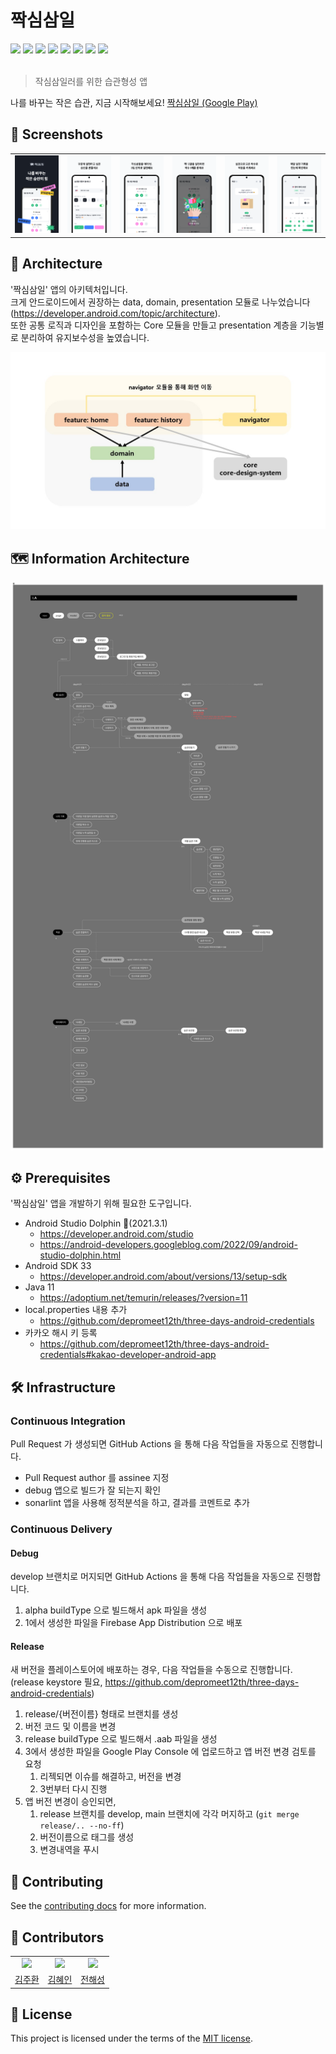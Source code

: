 # 짝심삼일
<div>
<img src="https://img.shields.io/badge/Android Studio-6DB33F?style=flat-square&logo=android&logoColor=white"/>
<img src="https://img.shields.io/badge/Kotlin-CC0200?style=flat-square&logo=Kotlin&logoColor=white"/>
<img src="https://img.shields.io/badge/Firebase-FF9E0F?style=flat-square&logo=Firebase&logoColor=white"/>
<img src="https://img.shields.io/badge/Jetpack-6DB33F?style=flat-square&logo=jetpack&logoColor=white"/>
<img src="https://img.shields.io/badge/Hilt-2496ED?style=flat-square&logo=logoColor=white"/>
<img src="https://img.shields.io/badge/Coroutine-2496ED?style=flat-square&logo=logoColor=white"/>
<img src="https://img.shields.io/badge/Retrofit2-2496ED?style=flat-square&logo=logoColor=white"/>
<img src="https://img.shields.io/badge/Flow-2496ED?style=flat-square&logo=logoColor=white"/>
</div>
<br>

> 작심삼일러를 위한 습관형성 앱

나를 바꾸는 작은 습관, 지금 시작해보세요! [짝심삼일 (Google Play)](https://play.google.com/store/apps/details?id=com.depromeet.threedays)

## 📱 Screenshots

| | | | | | |
|-|-|-|-|-|-|
| ![screenshot_01](./docs/images/screenshot_01.png) | ![screenshot_02](./docs/images/screenshot_02.png) | ![screenshot_03](./docs/images/screenshot_03.png) | ![screenshot_04](./docs/images/screenshot_04.png) | ![screenshot_05](./docs/images/screenshot_05.png) | ![screenshot_06](./docs/images/screenshot_06.png) |

## 🏢 Architecture

'짝심삼일' 앱의 아키텍처입니다.<br>
크게 안드로이드에서 권장하는 data, domain, presentation 모듈로 나누었습니다(https://developer.android.com/topic/architecture).<br>
또한 공통 로직과 디자인을 포함하는 Core 모듈을 만들고 presentation 계층을 기능별로 분리하여 유지보수성을 높였습니다.

![architecture_01](./docs/images/architecture_01.png)

## 🗺️ Information Architecture

![information_architecture_01](./docs/images/information_architecture_01.png)

## ⚙️ Prerequisites
'짝심삼일' 앱을 개발하기 위해 필요한 도구입니다.

- Android Studio Dolphin 🐬(2021.3.1)
    - https://developer.android.com/studio
    - https://android-developers.googleblog.com/2022/09/android-studio-dolphin.html
- Android SDK 33
    - https://developer.android.com/about/versions/13/setup-sdk
- Java 11
    - https://adoptium.net/temurin/releases/?version=11
- local.properties 내용 추가
    - https://github.com/depromeet12th/three-days-android-credentials
- 카카오 해시 키 등록
    - https://github.com/depromeet12th/three-days-android-credentials#kakao-developer-android-app

## 🛠️ Infrastructure
### Continuous Integration
Pull Request 가 생성되면 GitHub Actions 을 통해 다음 작업들을 자동으로 진행합니다.
- Pull Request author 를 assinee 지정
- debug 앱으로 빌드가 잘 되는지 확인
- sonarlint 앱을 사용해 정적분석을 하고, 결과를 코멘트로 추가

### Continuous Delivery
#### Debug
develop 브랜치로 머지되면 GitHub Actions 을 통해 다음 작업들을 자동으로 진행합니다.
1. alpha buildType 으로 빌드해서 apk 파일을 생성
2. 1에서 생성한 파일을 Firebase App Distribution 으로 배포

#### Release
새 버전을 플레이스토어에 배포하는 경우, 다음 작업들을 수동으로 진행합니다. <br>
(release keystore 필요, https://github.com/depromeet12th/three-days-android-credentials)

1. release/{버전이름} 형태로 브랜치를 생성
2. 버전 코드 및 이름을 변경
3. release buildType 으로 빌드해서 .aab 파일을 생성
4. 3에서 생성한 파일을 Google Play Console 에 업로드하고 앱 버전 변경 검토를 요청
    1. 리젝되면 이슈를 해결하고, 버전을 변경
    2. 3번부터 다시 진행
5. 앱 버전 변경이 승인되면,
    1. release 브랜치를 develop, main 브랜치에 각각 머지하고 (`git merge release/.. --no-ff`)
    2. 버전이름으로 태그를 생성
    3. 변경내역을 푸시 

## 📄 Contributing

See the [contributing docs](./CONTRIBUTING.md) for more information.

## 🙋 Contributors

|                                                                            |                                                                            |                                                                           |
|:--------------------------------------------------------------------------:|:--------------------------------------------------------------------------:|:-------------------------------------------------------------------------:|
| <img width=300 src="https://avatars.githubusercontent.com/u/76620764?v=4"> | <img width=300 src="https://avatars.githubusercontent.com/u/68214704?v=4"> | <img width=300 src="https://avatars.githubusercontent.com/u/4813025?v=4"> |
|                  [김주환](https://github.com/juhwankim-dev)                   |                    [김혜인](https://github.com/kimhyeing)                     |                   [전해성](https://github.com/junhaesung)                    |

## 🔑 License
This project is licensed under the terms of the [MIT license](./LICENSE).
